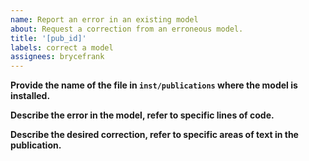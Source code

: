 ```yaml
---
name: Report an error in an existing model
about: Request a correction from an erroneous model.
title: '[pub_id]'
labels: correct a model
assignees: brycefrank
---
```


**Provide the name of the file in `inst/publications` where the model is installed.**

**Describe the error in the model, refer to specific lines of code.**

**Describe the desired correction, refer to specific areas of text in the publication.**